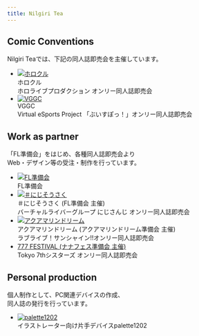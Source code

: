 ```yaml
---
title: Nilgiri Tea
---
```

## Comic Conventions
Nilgiri Teaでは、下記の同人誌即売会を主催しています。

- [![ホロクル](https://holokle.info/img/banner.png)](https://holokle.info/)  
  ホロクル  
	ホロライブプロダクション オンリー同人誌即売会
- [![VGGC](https://vggc.info/img/banner.png)](https://vggc.info/)  
  VGGC  
  Virtual eSports Project 「ぶいすぽっ！」オンリー同人誌即売会

## Work as partner
「FL準備会」をはじめ、各種同人誌即売会より  
Web・デザイン等の受注・制作を行っています。

- [![FL準備会](/img/flpc.png)](https://familiar-life.info/)  
  FL準備会
- [![＃にじそうさく](https://familiar-life.info/images/nijis-logo.png)](https://nijisanji.familiar-life.info/)  
  ＃にじそうさく (FL準備会 主催)  
  バーチャルライバーグループ にじさんじ オンリー同人誌即売会
- [![アクアマリンドリーム](//aquamarine-dream.info/static/images/common/aqmd_banner.jpg)](http://aquamarine-dream.info/)  
  アクアマリンドリーム (アクアマリンドリーム準備会 主催)  
  ラブライブ！サンシャイン!!オンリー同人誌即売会
- [777 FESTIVAL (ナナフェス準備会 主催)](https://7fes.com)  
  Tokyo 7thシスターズ オンリー同人誌即売会

## Personal production
個人制作として、PC関連デバイスの作成、  
同人誌の発行を行っています。

- [![palette1202](/img/p1202.png)](https://palette1202.nilgiri-tea.net/)  
  イラストレーター向け片手デバイスpalette1202

